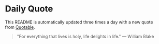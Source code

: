 # Daily Quote


This README is automatically updated three times a day with a new quote from [Quotable](https://github.com/lukePeavey/quotable).


































> "For everything that lives is holy, life delights in life."
> — William Blake
